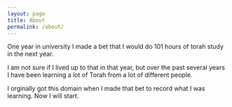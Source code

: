 ```yaml
---
layout: page
title: About
permalink: /about/
---
```


One year in university I made a bet that I would do 101 hours of torah study in the next year.

I am not sure if I lived up to that in that year, but over the past several years I have been learning a lot of Torah from a lot of different people.

I orginally got this domain when I made that bet to record what I was learning. Now I will start.
